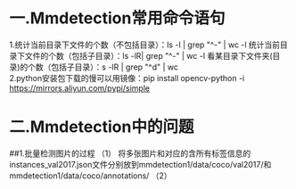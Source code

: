 # 一.Mmdetection常用命令语句
1.统计当前目录下文件的个数（不包括目录）：ls -l | grep "^-" | wc -l   统计当前目录下文件的个数（包括子目录）：ls -lR| grep "^-" | wc -l   看某目录下文件夹(目录)的个数（包括子目录）：s -lR | grep "^d" | wc<br>
2.python安装包下载的慢可以用镜像：pip install opencv-python -i https://mirrors.aliyun.com/pypi/simple
# 二.Mmdetection中的问题
##1.批量检测图片的过程 
（1） 将多张图片和对应的含所有标签信息的instances_val2017.json文件分别放到mmdetection1/data/coco/val2017/和mmdetection1/data/coco/annotations/
（2）
